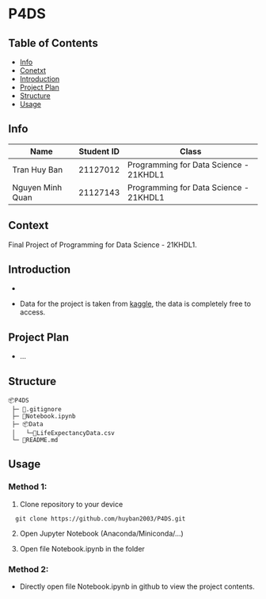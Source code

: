 # P4DS

## Table of Contents

 - [Info](#info)
 - [Conetxt](#context)
 - [Introduction](#introduction)
 - [Project Plan](#project-plan)
 - [Structure](#structure)
 - [Usage](#usage)

## Info

| Name             | Student ID | Class                                | 
|------------------|------------|--------------------------------------|
| Tran Huy Ban     | 21127012   |Programming for Data Science - 21KHDL1|
| Nguyen Minh Quan | 21127143   |Programming for Data Science - 21KHDL1|

## Context

Final Project of Programming for Data Science - 21KHDL1.

## Introduction

-

- Data for the project is taken from [kaggle](https://www.kaggle.com/datasets/kumarajarshi/life-expectancy-who), the data is completely free to access.

## Project Plan

- ...

## Structure

```
📦P4DS
 ├─ 📜.gitignore
 ├─ 📜Notebook.ipynb
 ├─ 📦Data
 │ 	 └─📜LifeExpectancyData.csv
 └─ 📜README.md
```

## Usage

### Method 1:

1. Clone repository to your device

```
  git clone https://github.com/huyban2003/P4DS.git
```

2. Open Jupyter Notebook (Anaconda/Miniconda/...)

3. Open file Notebook.ipynb in the folder

### Method 2:

 - Directly open file Notebook.ipynb in github to view the project contents.

